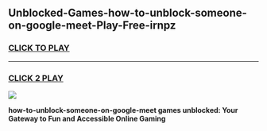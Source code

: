 
## Unblocked-Games-how-to-unblock-someone-on-google-meet-Play-Free-irnpz
<h3>
<a href="https://premium76.site?title=how-to-unblock-someone-on-google-meet&ref=18A1">CLICK TO PLAY</a></h3>
<hr>

<h3>
<a href="https://premium76.site?title=how-to-unblock-someone-on-google-meet&ref=18A1">CLICK 2 PLAY</a>
  
</h3>

<a href="https://premium76.site?title=how-to-unblock-someone-on-google-meet&ref=18A1"><img src="https://clearcache.store/games.png"></a>


**how-to-unblock-someone-on-google-meet games unblocked: Your Gateway to Fun and Accessible Online Gaming**
